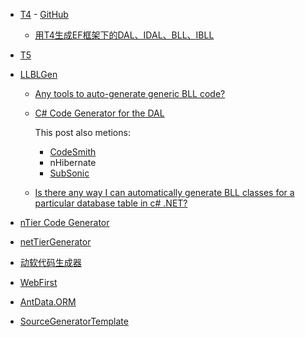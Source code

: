 - [T4](https://en.wikipedia.org/wiki/Text_Template_Transformation_Toolkit) - [GitHub](https://github.com/mono/t4)

  - [用T4生成EF框架下的DAL、IDAL、BLL、IBLL](https://www.cnblogs.com/zhaoshujie/p/12052409.html)

- [T5](https://github.com/atifaziz/t5)

- [LLBLGen](https://www.llblgen.com/)

  - [Any tools to auto-generate generic BLL code?](https://forums.asp.net/t/1237285.aspx?Any+tools+to+auto+generate+generic+BLL+code+)

  - [C# Code Generator for the DAL](https://social.msdn.microsoft.com/Forums/en-US/0f43767e-1194-4210-8941-53aa9381966b/c-code-generator-for-the-dal?forum=architecturegeneral)

    This post also metions:

    - [CodeSmith](https://www.codesmithtools.com/)
    - nHibernate
    - [SubSonic](https://github.com/subsonic/SubSonic-3.0)

  - [Is there any way I can automatically generate BLL classes for a particular database table in c# .NET?](https://stackoverflow.com/questions/56545506/is-there-any-way-i-can-automatically-generate-bll-classes-for-a-particular-datab)

- [nTier Code Generator](https://www.codeproject.com/Articles/498909/nTier-Code-Generator)

- [netTierGenerator](https://www.codeproject.com/Articles/31365/netTierGenerator)

- [动软代码生成器](http://www.maticsoft.com/default.htm)

- [WebFirst](https://github.com/donet5/WebFirst)

- [AntData.ORM](https://github.com/yuzd/AntData.ORM)

- [SourceGeneratorTemplate](https://github.com/davidwengier/SourceGeneratorTemplate)

